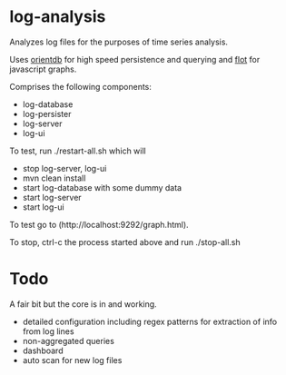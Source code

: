 log-analysis
============

Analyzes log files for the purposes of time series analysis.

Uses [orientdb](https://github.com/nuvolabase/orientdb) for high speed persistence and querying and [flot](http://www.flotcharts.org/) for javascript graphs.

Comprises the following components:

* log-database
* log-persister
* log-server
* log-ui

To test, run 
    ./restart-all.sh 
which will
* stop log-server, log-ui
* mvn clean install
* start log-database with some dummy data
* start log-server
* start log-ui

To test go to (http://localhost:9292/graph.html).

To stop, ctrl-c the process started above and run 
    ./stop-all.sh

Todo
===========
A fair bit but the core is in and working. 
* detailed configuration including regex patterns for extraction of info from log lines
* non-aggregated queries
* dashboard
* auto scan for new log files
